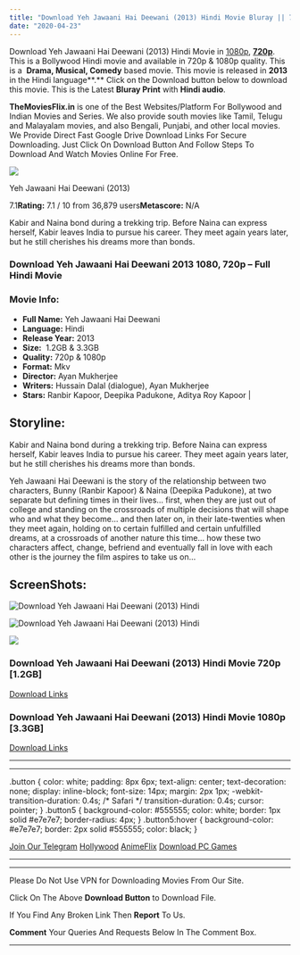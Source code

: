 ```yaml
---
title: "Download Yeh Jawaani Hai Deewani (2013) Hindi Movie Bluray || 720p [1.2GB] || 1080p [3.3GB]"
date: "2020-04-23"
---
```


Download Yeh Jawaani Hai Deewani (2013) Hindi Movie in [1080p](https://1moviesflix.com/1080p-movies/), [**720p**](https://1moviesflix.com/720p-movies/). This is a Bollywood Hindi movie and available in 720p & 1080p quality. This is a  **Drama, Musical, Comedy** based movie. This movie is released in **2013** in the Hindi language**.** Click on the Download button below to download this movie. This is the Latest **Bluray Print** with **Hindi audio**.

**TheMoviesFlix.in** is one of the Best Websites/Platform For Bollywood and Indian Movies and Series. We also provide south movies like Tamil, Telugu and Malayalam movies, and also Bengali, Punjabi, and other local movies. We Provide Direct Fast Google Drive Download Links For Secure Downloading. Just Click On Download Button And Follow Steps To Download And Watch Movies Online For Free.

[![](https://m.media-amazon.com/images/M/MV5BODA4MjM2ODk4OF5BMl5BanBnXkFtZTcwNDgzODk1OQ@@._V1_SX300.jpg)](https://www.imdb.com/title/tt2178470/ "Yeh Jawaani Hai Deewani")

Yeh Jawaani Hai Deewani (2013)

7.1**Rating:** 7.1 / 10 from 36,879 users**Metascore:** N/A

Kabir and Naina bond during a trekking trip. Before Naina can express herself, Kabir leaves India to pursue his career. They meet again years later, but he still cherishes his dreams more than bonds.

### Download Yeh Jawaani Hai Deewani 2013 1080, 720p – Full Hindi Movie

### Movie Info:

- **Full Name:** Yeh Jawaani Hai Deewani
- **Language:** Hindi
- **Release Year:** 2013
- **Size:**  1.2GB & 3.3GB
- **Quality:** 720p & 1080p
- **Format:** Mkv
- **Director:** Ayan Mukherjee
- **Writers:** Hussain Dalal (dialogue), Ayan Mukherjee
- **Stars:** Ranbir Kapoor, Deepika Padukone, Aditya Roy Kapoor |

## Storyline:

Kabir and Naina bond during a trekking trip. Before Naina can express herself, Kabir leaves India to pursue his career. They meet again years later, but he still cherishes his dreams more than bonds.

Yeh Jawaani Hai Deewani is the story of the relationship between two characters, Bunny (Ranbir Kapoor) & Naina (Deepika Padukone), at two separate but defining times in their lives… first, when they are just out of college and standing on the crossroads of multiple decisions that will shape who and what they become… and then later on, in their late-twenties when they meet again, holding on to certain fulfilled and certain unfulfilled dreams, at a crossroads of another nature this time… how these two characters affect, change, befriend and eventually fall in love with each other is the journey the film aspires to take us on…

## ScreenShots:

![Download Yeh Jawaani Hai Deewani (2013) Hindi](https://m.media-amazon.com/images/M/MV5BMTBmZmJhZDktNTdlNy00NzY5LTlmMDItMjFhYjQyZWI1MDdkXkEyXkFqcGdeQXVyNzQ3NTY5MjE@._V1_QL50_.jpg)

![Download Yeh Jawaani Hai Deewani (2013) Hindi](https://pbs.twimg.com/media/C4PfFNwWYAIMr-0.jpg:large)

![](https://i.ytimg.com/vi/2vhKrIhLEQ8/maxresdefault.jpg)

### Download Yeh Jawaani Hai Deewani (2013) Hindi Movie 720p \[1.2GB\]

[Download Links](https://1moviesflix.com?a270777880=bzJwanVMMUkwaFl1QW9iU010MFI3a2QyazhVUVJkVjVJWXA0Wko3SVYwZkwwYkNjRzlmVEppMXJNYVVwQUpKek11OGpEcWVxQzJMSm5JVGpSdjRPbmd0NGg2djN2Q1BLbm5pTFZ0bmRFK0k9)

### Download Yeh Jawaani Hai Deewani (2013) Hindi Movie 1080p \[3.3GB\] 

[Download Links](https://1moviesflix.com?a270777880=bzJwanVMMUkwaFl1QW9iU010MFI3a2QyazhVUVJkVjVJWXA0Wko3SVYwZkwwYkNjRzlmVEppMXJNYVVwQUpKekh6d0dYbDNFOTBiNE9HTUI4Z09XQXUxVlBrSExscHljUnNUSWVOSndhRVU9)

* * *

* * *

.button { color: white; padding: 8px 6px; text-align: center; text-decoration: none; display: inline-block; font-size: 14px; margin: 2px 1px; -webkit-transition-duration: 0.4s; /\* Safari \*/ transition-duration: 0.4s; cursor: pointer; } .button5 { background-color: #555555; color: white; border: 1px solid #e7e7e7; border-radius: 4px; } .button5:hover { background-color: #e7e7e7; border: 2px solid #555555; color: black; }

[Join Our Telegram](http://gdrivepro.xyz/join.php) [Hollywood](https://moviesverse.com/) [AnimeFlix](https://animeflix.in/) [Download PC Games](https://gamesflix.net/)  

* * *

* * *

  

Please Do Not Use VPN for Downloading Movies From Our Site.

Click On The Above **Download Button** to Download File.

If You Find Any Broken Link Then **Report** To Us.

**Comment** Your Queries And Requests Below In The Comment Box.

* * *
